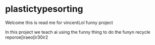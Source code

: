# plastictypesorting
Welcome this is read me for vincentLol funny project



In this project we teach ai using the funny thing to do the funyn recycle reporoe[iraeo[ir30ir2
